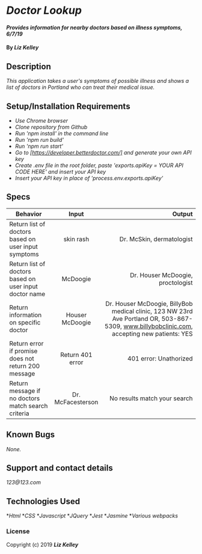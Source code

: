 # _Doctor Lookup_

#### _Provides information for nearby doctors based on illness symptoms, 6/7/19_

#### By _**Liz Kelley**_

## Description

_This application takes a user's symptoms of possible illness and shows a list of doctors in Portland who can treat their medical issue._

## Setup/Installation Requirements

* _Use Chrome browser_
* _Clone repository from Github_
* _Run 'npm install' in the command line_
* _Run 'npm run build'_
* _Run 'npm run start'_
* _Go to [https://developer.betterdoctor.com/] and generate your own API key_
* _Create .env file in the root folder, paste 'exports.apiKey = YOUR API CODE HERE' and insert your API key_
* _Insert your API key in place of 'process.env.exports.apiKey'_

## Specs
| Behavior | Input | Output |
| ------------- |:-------------:| -----:|
| Return list of doctors based on user input symptoms | skin rash | Dr. McSkin, dermatologist |
| Return list of doctors based on user input doctor name | McDoogie | Dr. Houser McDoogie, proctologist |
| Return information on specific doctor | Houser McDoogie | Dr. Houser McDoogie, BillyBob medical clinic, 123 NW 23rd Ave Portland OR, 503-867-5309, www.billybobclinic.com, accepting new patients: YES |
| Return error if promise does not return 200 message | Return 401 error | 401 error: Unathorized |
| Return message if no doctors match search criteria | Dr. McFacesterson | No results match your search |

## Known Bugs
 
_None._

## Support and contact details

_123@123.com_

## Technologies Used

*_Html_
*_CSS_
*_Javascript_
*_JQuery_
*_Jest_
*_Jasmine_
*_Various webpacks_

### License

Copyright (c) 2019 **_Liz Kelley_**